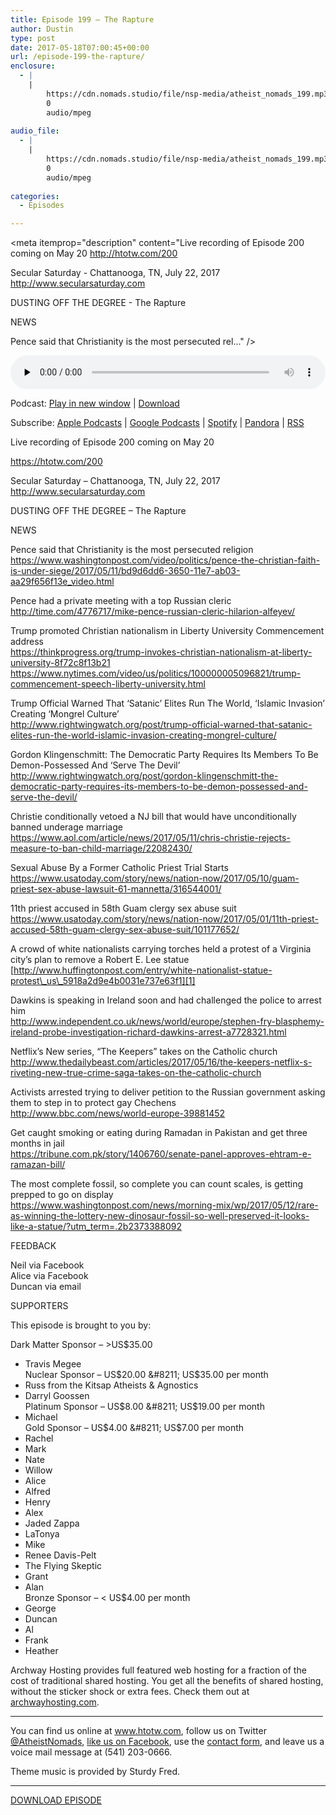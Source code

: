 ```yaml
---
title: Episode 199 – The Rapture
author: Dustin
type: post
date: 2017-05-18T07:00:45+00:00
url: /episode-199-the-rapture/
enclosure:
  - |
    |
        https://cdn.nomads.studio/file/nsp-media/atheist_nomads_199.mp3
        0
        audio/mpeg
        
audio_file:
  - |
    |
        https://cdn.nomads.studio/file/nsp-media/atheist_nomads_199.mp3
        0
        audio/mpeg
        
categories:
  - Episodes

---
```

<div itemscope itemtype="http://schema.org/AudioObject">
  <meta itemprop="name" content="Episode 199 &#8211; The Rapture" />
  
  <meta itemprop="uploadDate" content="2017-05-18T01:00:45-06:00" />
  
  <meta itemprop="encodingFormat" content="audio/mpeg" />
  
  <meta itemprop="description" content="Live recording of Episode 200 coming on May 20
http://htotw.com/200

Secular Saturday - Chattanooga, TN, July 22, 2017
http://www.secularsaturday.com

DUSTING OFF THE DEGREE - The Rapture

NEWS

Pence said that Christianity is the most persecuted rel..." />
  
  <meta itemprop="contentUrl" content="https://dts.podtrac.com/redirect.mp3/cdn.nomads.studio/file/nsp-media/atheist_nomads_199.mp3" />
  </p> 
  
  <div class="powerpress_player" id="powerpress_player_8463">
    <audio class="wp-audio-shortcode" id="audio-1552-207" preload="none" style="width: 100%;" controls="controls"><source type="audio/mpeg" src="https://dts.podtrac.com/redirect.mp3/cdn.nomads.studio/file/nsp-media/atheist_nomads_199.mp3?_=207" /><a href="https://dts.podtrac.com/redirect.mp3/cdn.nomads.studio/file/nsp-media/atheist_nomads_199.mp3">https://dts.podtrac.com/redirect.mp3/cdn.nomads.studio/file/nsp-media/atheist_nomads_199.mp3</a></audio>
  </div>
</div>

<p class="powerpress_links powerpress_links_mp3">
  Podcast: <a href="https://dts.podtrac.com/redirect.mp3/cdn.nomads.studio/file/nsp-media/atheist_nomads_199.mp3" class="powerpress_link_pinw" target="_blank" title="Play in new window" onclick="return powerpress_pinw('https://htotw.com/?powerpress_pinw=1552-podcast');" rel="nofollow">Play in new window</a> | <a href="https://dts.podtrac.com/redirect.mp3/cdn.nomads.studio/file/nsp-media/atheist_nomads_199.mp3" class="powerpress_link_d" title="Download" rel="nofollow" download="atheist_nomads_199.mp3">Download</a>
</p>

<p class="powerpress_links powerpress_subscribe_links">
  Subscribe: <a href="https://podcasts.apple.com/us/podcast/humanists-take-on-the-world/id530050098?mt=2&ls=1" class="powerpress_link_subscribe powerpress_link_subscribe_itunes" target="_blank" title="Subscribe on Apple Podcasts" rel="nofollow">Apple Podcasts</a> | <a href="https://www.google.com/podcasts?feed=aHR0cDovL2F0aGVpc3Rub21hZHMubGlic3luLmNvbS9yc3M%3D" class="powerpress_link_subscribe powerpress_link_subscribe_googleplay" target="_blank" title="Subscribe on Google Podcasts" rel="nofollow">Google Podcasts</a> | <a href="https://open.spotify.com/show/3LzK2xZGike6Tc1GEMtMbr?si=LieN9SNuTpq96smuaUsH8A" class="powerpress_link_subscribe powerpress_link_subscribe_spotify" target="_blank" title="Subscribe on Spotify" rel="nofollow">Spotify</a> | <a href="https://www.pandora.com/podcast/atheist-nomads/PC:10122?corr=62071012&part=ug" class="powerpress_link_subscribe powerpress_link_subscribe_pandora" target="_blank" title="Subscribe on Pandora" rel="nofollow">Pandora</a> | <a href="https://htotw.com/feed/podcast/" class="powerpress_link_subscribe powerpress_link_subscribe_rss" target="_blank" title="Subscribe via RSS" rel="nofollow">RSS</a>
</p>

<CENTER>
</CENTER>Live recording of Episode 200 coming on May 20

  
<https://htotw.com/200>

Secular Saturday &#8211; Chattanooga, TN, July 22, 2017  
<http://www.secularsaturday.com>

DUSTING OFF THE DEGREE &#8211; The Rapture

NEWS

Pence said that Christianity is the most persecuted religion  
<https://www.washingtonpost.com/video/politics/pence-the-christian-faith-is-under-siege/2017/05/11/bd9d6dd6-3650-11e7-ab03-aa29f656f13e_video.html>

Pence had a private meeting with a top Russian cleric  
<http://time.com/4776717/mike-pence-russian-cleric-hilarion-alfeyev/>

Trump promoted Christian nationalism in Liberty University Commencement address  
<https://thinkprogress.org/trump-invokes-christian-nationalism-at-liberty-university-8f72c8f13b21>  
<https://www.nytimes.com/video/us/politics/100000005096821/trump-commencement-speech-liberty-university.html>

Trump Official Warned That ‘Satanic’ Elites Run The World, ‘Islamic Invasion’ Creating ‘Mongrel Culture’  
<http://www.rightwingwatch.org/post/trump-official-warned-that-satanic-elites-run-the-world-islamic-invasion-creating-mongrel-culture/>

Gordon Klingenschmitt: The Democratic Party Requires Its Members To Be Demon-Possessed And ‘Serve The Devil’  
<http://www.rightwingwatch.org/post/gordon-klingenschmitt-the-democratic-party-requires-its-members-to-be-demon-possessed-and-serve-the-devil/>

Christie conditionally vetoed a NJ bill that would have unconditionally banned underage marriage  
<https://www.aol.com/article/news/2017/05/11/chris-christie-rejects-measure-to-ban-child-marriage/22082430/>

Sexual Abuse By a Former Catholic Priest Trial Starts  
<https://www.usatoday.com/story/news/nation-now/2017/05/10/guam-priest-sex-abuse-lawsuit-61-mannetta/316544001/>

11th priest accused in 58th Guam clergy sex abuse suit  
<https://www.usatoday.com/story/news/nation-now/2017/05/01/11th-priest-accused-58th-guam-clergy-sex-abuse-suit/101177652/>

A crowd of white nationalists carrying torches held a protest of a Virginia city&#8217;s plan to remove a Robert E. Lee statue  
[http://www.huffingtonpost.com/entry/white-nationalist-statue-protest\_us\_5918a2d9e4b0031e737e63f1][1]

Dawkins is speaking in Ireland soon and had challenged the police to arrest him  
<http://www.independent.co.uk/news/world/europe/stephen-fry-blasphemy-ireland-probe-investigation-richard-dawkins-arrest-a7728321.html>

Netflix&#8217;s New series, &#8220;The Keepers&#8221; takes on the Catholic church  
<http://www.thedailybeast.com/articles/2017/05/16/the-keepers-netflix-s-riveting-new-true-crime-saga-takes-on-the-catholic-church>

Activists arrested trying to deliver petition to the Russian government asking them to step in to protect gay Chechens  
<http://www.bbc.com/news/world-europe-39881452>

Get caught smoking or eating during Ramadan in Pakistan and get three months in jail  
<https://tribune.com.pk/story/1406760/senate-panel-approves-ehtram-e-ramazan-bill/>

The most complete fossil, so complete you can count scales, is getting prepped to go on display  
<https://www.washingtonpost.com/news/morning-mix/wp/2017/05/12/rare-as-winning-the-lottery-new-dinosaur-fossil-so-well-preserved-it-looks-like-a-statue/?utm_term=.2b2373388092>

FEEDBACK

Neil via Facebook  
Alice via Facebook  
Duncan via email

SUPPORTERS

This episode is brought to you by:

Dark Matter Sponsor &#8211; >US$35.00  
* Travis Megee  
Nuclear Sponsor &#8211; US$20.00 &#8211; US$35.00 per month  
* Russ from the Kitsap Atheists & Agnostics  
* Darryl Goossen  
Platinum Sponsor &#8211; US$8.00 &#8211; US$19.00 per month  
* Michael  
Gold Sponsor &#8211; US$4.00 &#8211; US$7.00 per month  
* Rachel  
* Mark  
* Nate  
* Willow  
* Alice  
* Alfred  
* Henry  
* Alex  
* Jaded Zappa  
* LaTonya  
* Mike  
* Renee Davis-Pelt  
* The Flying Skeptic  
* Grant  
* Alan  
Bronze Sponsor &#8211; < US$4.00 per month  
* George  
* Duncan  
* Al  
* Frank  
* Heather

Archway Hosting provides full featured web hosting for a fraction of the cost of traditional shared hosting. You get all the benefits of shared hosting, without the sticker shock or extra fees. Check them out at <a href="http://archwayhosting.com/" target="_blank" rel="noopener noreferrer">archwayhosting.com</a>.

<hr width="500" />

You can find us online at <a href="https://www.htotw.com/" target="_blank" rel="noopener noreferrer">www.htotw.com</a>, follow us on Twitter <a href="https://twitter.com/AtheistNomads" target="_blank" rel="noopener noreferrer">@AtheistNomads</a>, <a href="https://htotw.com/facebook" target="_blank" rel="noopener noreferrer">like us on Facebook</a>, use the [contact form](https://htotw.com/contact), and leave us a voice mail message at (541) 203-0666.

Theme music is provided by Sturdy Fred.

<hr width="”500”" />

[DOWNLOAD EPISODE][2]

 [1]: http://www.huffingtonpost.com/entry/white-nationalist-statue-protest_us_5918a2d9e4b0031e737e63f1
 [2]: https://dts.podtrac.com/redirect.mp3/cdn.nomads.studio/file/nsp-media/atheist_nomads_199.mp3